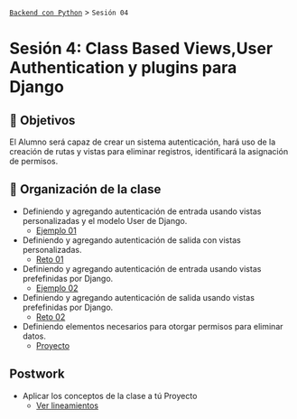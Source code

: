 [`Backend con Python`](../Readme.md) > `Sesión 04`
# Sesión 4: Class Based Views,User Authentication y plugins para Django

## :dart: Objetivos

El Alumno será capaz de crear un sistema autenticación, hará uso de la creación de rutas y vistas para eliminar registros, identificará la asignación de permisos.

## 📂 Organización de la clase

 - Definiendo y agregando autenticación de entrada usando vistas personalizadas y el modelo User de Django.
   - [Ejemplo 01](Ejemplo-01)
 - Definiendo y agregando autenticación de salida con vistas personalizadas.
   - [Reto 01](Reto-01)
 - Definiendo y agregando autenticación de entrada usando vistas prefefinidas por Django.
   - [Ejemplo 02](Ejemplo-02)
 - Definiendo y agregando autenticación de salida usando vistas prefefinidas por Django.
   - [Reto 02](Reto-02)
- Definiendo elementos necesarios para otorgar permisos para eliminar datos.  
  - [Proyecto](Proyecto)

## Postwork
 - Aplicar los conceptos de la clase a tú Proyecto
   - [Ver lineamientos](Postwork)
